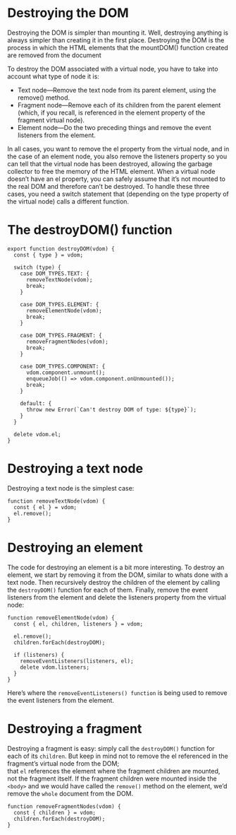 # Destroying the DOM

Destroying the
DOM is simpler than mounting it. Well, destroying anything is always simpler than
creating it in the first place. Destroying the DOM is the process in which the HTML
elements that the mountDOM() function created are removed from the document

To destroy the DOM associated with a virtual node, you have to take into account
what type of node it is:
- Text node—Remove the text node from its parent element, using the remove()
method.
- Fragment node—Remove each of its children from the parent element (which, if
you recall, is referenced in the element property of the fragment virtual node).
- Element node—Do the two preceding things and remove the event listeners from
the element.


In all cases, you want to remove the el property from the virtual node, and in the case
of an element node, you also remove the listeners property so you can tell that the
virtual node has been destroyed, allowing the garbage collector to free the memory of
the HTML element. When a virtual node doesn’t have an el property, you can safely
assume that it’s not mounted to the real DOM and therefore can’t be destroyed. To
handle these three cases, you need a switch statement that (depending on the type
property of the virtual node) calls a different function.

# The destroyDOM() function 
```
export function destroyDOM(vdom) {
  const { type } = vdom;

  switch (type) {
    case DOM_TYPES.TEXT: {
      removeTextNode(vdom);
      break;
    }

    case DOM_TYPES.ELEMENT: {
      removeElementNode(vdom);
      break;
    }

    case DOM_TYPES.FRAGMENT: {
      removeFragmentNodes(vdom);
      break;
    }

    case DOM_TYPES.COMPONENT: {
      vdom.component.unmount();
      enqueueJob(() => vdom.component.onUnmounted());
      break;
    }

    default: {
      throw new Error(`Can't destroy DOM of type: ${type}`);
    }
  }

  delete vdom.el;
}
```

# Destroying a text node
Destroying a text node is the simplest case:
```
function removeTextNode(vdom) {
  const { el } = vdom;
  el.remove();
}
```

# Destroying an element
The code for destroying an element is a bit more interesting. To destroy an element,
we start by removing it from the DOM, similar to whats done with a text node. Then
recursively destroy the children of the element by calling the `destroyDOM()` function
for each of them. Finally, remove the event listeners from the element and delete the
listeners property from the virtual node: 

```
function removeElementNode(vdom) {
  const { el, children, listeners } = vdom;

  el.remove();
  children.forEach(destroyDOM);

  if (listeners) {
    removeEventListeners(listeners, el);
    delete vdom.listeners;
  }
}
```

Here’s where the `removeEventListeners() function` is being used to remove the event listeners from the element.

# Destroying a fragment
Destroying a fragment is easy: simply call the `destroyDOM()` function for each of its `children`. 
But keep in mind not to remove the el referenced in the fragment’s virtual node from the DOM; 
<br>that `el` references the element where the fragment children are mounted, not the fragment itself. If the fragment children were mounted inside the
`<body>` and we would have called the `remove()` method on the element, we’d remove the `whole` document from the DOM.

```
function removeFragmentNodes(vdom) {
  const { children } = vdom;
  children.forEach(destroyDOM);
}
```